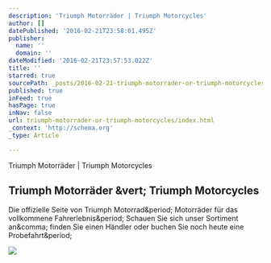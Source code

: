 ```yaml
---
description: 'Triumph Motorräder | Triumph Motorcycles'
author: []
datePublished: '2016-02-21T23:58:01.495Z'
publisher:
  name: ''
  domain: ''
dateModified: '2016-02-21T23:57:53.022Z'
title: ''
starred: true
sourcePath: _posts/2016-02-21-triumph-motorrader-or-triumph-motorcycles.md
published: true
inFeed: true
hasPage: true
inNav: false
url: triumph-motorrader-or-triumph-motorcycles/index.html
_context: 'http://schema.org'
_type: Article

---
```

Triumph Motorräder | Triumph Motorcycles

<article style=""><h1>Triumph Motorräder &amp;vert; Triumph Motorcycles</h1><p>Die offizielle Seite von Triumph Motorrad&amp;period; Motorräder für das vollkommene Fahrerlebnis&amp;period; Schauen Sie sich unser Sortiment an&amp;comma; finden Sie einen Händler oder buchen Sie noch heute eine Probefahrt&amp;period;</p><img src="http://images.triumphmotorcycles.co.uk/media-library/13FA6D73696C4ECAA1CFB45606AC851B.jpg?w=417&amp;h=193&amp;crop=1" /></article>